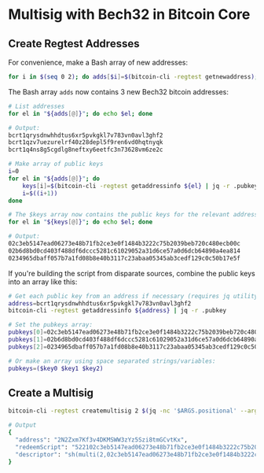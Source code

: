 # Multisig with Bech32 in Bitcoin Core

Create Regtest Addresses
------------------------
For convenience, make a Bash array of new addresses:

```bash
for i in $(seq 0 2); do adds[$i]=$(bitcoin-cli -regtest getnewaddress); done
```

The Bash array `adds` now contains 3 new Bech32 bitcoin addresses:

```bash
# List addresses
for el in "${adds[@]}"; do echo $el; done

# Output:
bcrt1qrysdnwhhdtus6xr5pvkgkl7v783vn0avl3ghf2
bcrt1qzv7uezurelrf40z28depl5f9ren6vd0hqtnyqk
bcrt1q4ns8g5cgdlg8neftxy6eetfc3n73628vm6ze2c

# Make array of public keys
i=0
for el in "${adds[@]}"; do
	keys[i]=$(bitcoin-cli -regtest getaddressinfo ${el} | jq -r .pubkey)
	i=$((i+1))
done

# The $keys array now contains the public keys for the relevant addresses:
for el in "${keys[@]}"; do echo $el; done

# Output:
02c3eb5147ead06273e48b71fb2ce3e0f1484b3222c75b2039beb720c480ecb00c
02b6d8bd0cd403f488df6dccc5281c61029052a31d6ce57a0d6dcb64890a4ea814
0234965dbaff057b7a1fd08b8e40b3117c23abaa05345ab3cedf129c0c50b17e5f

```
If you're building the script from disparate sources, combine the public keys into an array like this:

```bash
# Get each public key from an address if necessary (requires jq utility):
address=bcrt1qrysdnwhhdtus6xr5pvkgkl7v783vn0avl3ghf2
bitcoin-cli -regtest getaddressinfo ${address} | jq -r .pubkey

# Set the pubkeys array:
pubkeys[0]=02c3eb5147ead06273e48b71fb2ce3e0f1484b3222c75b2039beb720c480ecb00c # first
pubkeys[1]=02b6d8bd0cd403f488df6dccc5281c61029052a31d6ce57a0d6dcb64890a4ea814 # second
pubkeys[2]=0234965dbaff057b7a1fd08b8e40b3117c23abaa05345ab3cedf129c0c50b17e5f # third

# Or make an array using space separated strings/variables:
pubkeys=($key0 $key1 $key2)
```

Create a Multisig 
-----------------
```bash
bitcoin-cli -regtest createmultisig 2 $(jq -nc '$ARGS.positional' --args "${keys[@]}")

# Output
{
  "address": "2N2Zxm7Kf3v4DKMSWW3zYz5Szi8tmGCvtKx",
  "redeemScript": "522102c3eb5147ead06273e48b71fb2ce3e0f1484b3222c75b2039beb720c480ecb00c2102b6d8bd0cd403f488df6dccc5281c61029052a31d6ce57a0d6dcb64890a4ea814210234965dbaff057b7a1fd08b8e40b3117c23abaa05345ab3cedf129c0c50b17e5f53ae",
  "descriptor": "sh(multi(2,02c3eb5147ead06273e48b71fb2ce3e0f1484b3222c75b2039beb720c480ecb00c,02b6d8bd0cd403f488df6dccc5281c61029052a31d6ce57a0d6dcb64890a4ea814,0234965dbaff057b7a1fd08b8e40b3117c23abaa05345ab3cedf129c0c50b17e5f))#q6zdklmm"
}
```


